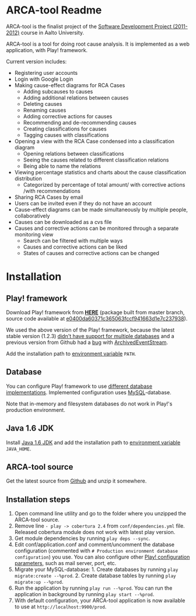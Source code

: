 # ARCA-tool Readme

ARCA-tool is the finalist project of the [Software Development Project (2011-2012)](http://www.soberit.hut.fi/T-76.4115/) course in Aalto University.

ARCA-tool is a tool for doing root cause analysis. It is implemented as a web application, with Play! framework.

Current version includes:

  - Registering user accounts
  - Login with Google Login
  - Making cause-effect diagrams for RCA Cases
    - Adding subcauses to causes
    - Adding additional relations between causes
    - Deleting causes
    - Renaming causes
    - Adding corrective actions for causes
    - Recommending and de-recommending causes
    - Creating classifications for causes
    - Tagging causes with classifications
  - Opening a view with the RCA Case condensed into a classification diagram
    - Opening relations between classifications
    - Seeing the causes related to different classification relations
    - Being able to name the relations
  - Viewing percentage statistics and charts about the cause classification distribution
    - Categorized by percentage of total amount/ with corrective actions /with recommendations
  - Sharing RCA Cases by email
  - Users can be invited even if they do not have an account
  - Cause-effect diagrams can be made simultaneously by multiple people, collaboratively
  - Causes can be downloaded as a cvs file
  - Causes and corrective actions can be monitored through a separate monitoring view
    - Search can be filtered with multiple ways
    - Causes and corrective actions can be liked
    - States of causes and corrective actions can be changed

# Installation

## Play! framework

Download Play! framework from [**HERE**](http://koti.kapsi.fi/risto/play-master-e0400da.zip) (package built from master branch, source code available at [e0400da60371c365063fccf941663d1e7c237938](https://github.com/playframework/play/commit/e0400da60371c365063fccf941663d1e7c237938)).

We used the above version of the Play! framework, because the latest stable version (1.2.3) [didn't have support for multiple databases](https://play.lighthouseapp.com/projects/57987/tickets/1129-play-documentation-and-milestones-out-of-synch) and a previous version from Github had a [bug](https://play.lighthouseapp.com/projects/57987/tickets/1037) with [ArchivedEventStream](http://www.playframework.org/documentation/api/1.2/play/libs/F.ArchivedEventStream.html).

Add the installation path to [environment variable](http://en.wikipedia.org/wiki/Environment_variable) `PATH`.

## Database

You can configure Play! framework to use [different database implementations](http://www.playframework.org/documentation/1.2.3/configuration#dbconf). Implemented configuration uses [MySQL](http://www.mysql.com/downloads/)-database.

Note that in-memory and filesystem databases do not work in Play!'s production environment.

## Java 1.6 JDK

Install [Java 1.6 JDK](http://jdk6.java.net/) and add the installation path to [environment variable](http://en.wikipedia.org/wiki/Environment_variable) `JAVA_HOME`.

## ARCA-tool source

Get the latest source from [Github](https://github.com/WiRCA/ARCA-tool/zipball/master) and unzip it somewhere.

## Installation steps

  1. Open command line utility and go to the folder where you unzipped the ARCA-tool source.
  2. Remove line `- play -> cobertura 2.4` from `conf/dependencies.yml` file. Released cobertura module does not work with latest play version.
  3. Get module dependencies by running `play deps --sync`.
  4. Edit conf/application.conf and comment/uncomment the database configuration (commented with `# Production environment database configuration`) you use. You can also configure other [Play! configuration parameters](http://www.playframework.org/documentation/1.2.3/configuration), such as mail server, port, etc.
  5. Migrate your MySQL-database:
    1. Create databases by running `play migrate:create --%prod`.
    2. Create database tables by running `play migrate:up --%prod`.
  6. Run the application by running `play run --%prod`. You can run the application in background by running `play start --%prod`.
  7. With default configuration, your ARCA-tool application is now available to use at `http://localhost:9900/prod`.
